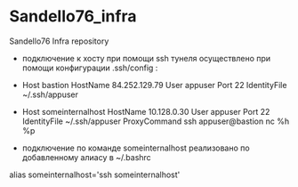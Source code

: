 # Sandello76_infra
Sandello76 Infra repository

- подключение к хосту при помощи ssh тунеля осуществлено при помощи конфигурации .ssh/config :

- Host bastion
     HostName 84.252.129.79
     User appuser
     Port 22
     IdentityFile ~/.ssh/appuser


- Host someinternalhost
     HostName 10.128.0.30
     User appuser
     Port 22
     IdentityFile ~/.ssh/appuser
     ProxyCommand  ssh appuser@bastion nc %h %p
- подключение по команде someinternalhost реализовано по добавленному алиасу в ~/.bashrc

alias someinternalhost='ssh someinternalhost'
